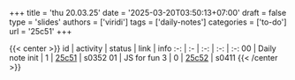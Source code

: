 +++
title = 'thu 20.03.25'
date = '2025-03-20T03:50:13+07:00'
draft = false
type = 'slides'
authors = ['viridi']
tags = ['daily-notes']
categories = ['to-do']
url = '25c51'
+++

{{< center >}}
id | activity | status | link | info
:-: | :- | :-: | :-: | :-:
00 | Daily note init | 1 | [25c51](/notes/25c51) | s0352
01 | JS for fun 3    | 0 | [25c52](/notes/25c52) | s0411
{{< /center >}}
